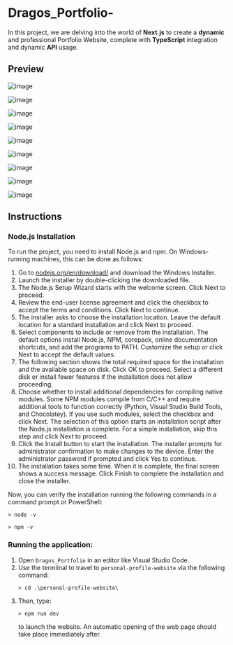 # Dragos_Portfolio-

In this project, we are delving into the world of **Next.js** to create a **dynamic** and professional Portfolio Website, complete with **TypeScript** integration and dynamic **API** usage.

## Preview

![image](https://github.com/user-attachments/assets/8093a210-2c87-4c95-8f97-53b168de2e81)

![image](https://github.com/user-attachments/assets/04d14127-8e51-4341-81ec-3edcb625d07a)

![image](https://github.com/user-attachments/assets/94274387-4975-4377-a4ce-6b180419378e)

![image](https://github.com/user-attachments/assets/348ac089-02d2-4a13-969b-b7e534af853a)

![image](https://github.com/user-attachments/assets/dffb8fc6-bb79-49a3-995b-3cbf9a0f1184)

![image](https://github.com/user-attachments/assets/ed5c4b3f-9e8a-4558-944d-8bf4d4ddc91a)

![image](https://github.com/user-attachments/assets/63b7a8dc-0239-4342-963a-51868281da47)

![image](https://github.com/user-attachments/assets/4627b6f8-e7ac-4554-9629-5330ea1cd768)

![image](https://github.com/user-attachments/assets/f1c3273a-0384-4c9e-849a-0f80d831db9d)

## Instructions

### Node.js Installation

To run the project, you need to install Node.js and npm. On Windows-running machines, this can be done as follows:

1. Go to [nodejs.org/en/download/](https://nodejs.org/en/download/) and download the Windows Installer.
2. Launch the installer by double-clicking the downloaded file.
3. The Node.js Setup Wizard starts with the welcome screen. Click Next to proceed.
4. Review the end-user license agreement and click the checkbox to accept the terms and conditions. Click Next to continue.
5. The installer asks to choose the installation location. Leave the default location for a standard installation and click Next to proceed.
6. Select components to include or remove from the installation. The default options install Node.js, NPM, corepack, online documentation shortcuts, and add the programs to PATH. Customize the setup or click Next to accept the default values.
7. The following section shows the total required space for the installation and the available space on disk. Click OK to proceed. Select a different disk or install fewer features if the installation does not allow proceeding.
8. Choose whether to install additional dependencies for compiling native modules. Some NPM modules compile from C/C++ and require additional tools to function correctly (Python, Visual Studio Build Tools, and Chocolatey). If you use such modules, select the checkbox and click Next. The selection of this option starts an installation script after the Node.js installation is complete. For a simple installation, skip this step and click Next to proceed.
9. Click the Install button to start the installation. The installer prompts for administrator confirmation to make changes to the device. Enter the administrator password if prompted and click Yes to continue.
10.  The installation takes some time. When it is complete, the final screen shows a success message. Click Finish to complete the installation and close the installer.

Now, you can verify the installation running the following commands in a command prompt or PowerShell:
```
> node -v
```
```
> npm -v
```

### Running the application:

1. Open `Dragos_Portfolio` in an editor like Visual Studio Code.
2. Use the termiinal to travel to `personal-profile-website` via the following command:
   ```
   > cd .\personal-profile-website\
   ```
3. Then, type:
   ```
   > npm run dev
   ```
   to launch the website. An automatic opening of the web page should take place immediately after.
